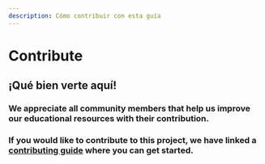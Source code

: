 ```yaml
---
description: Cómo contribuir con esta guía
---
```


# Contribute

## ¡Qué bien verte aquí!

### We appreciate all community members that help us improve our educational resources with their contribution.

### If you would like to contribute to this project, we have linked a [contributing guide]() where you can get started.


